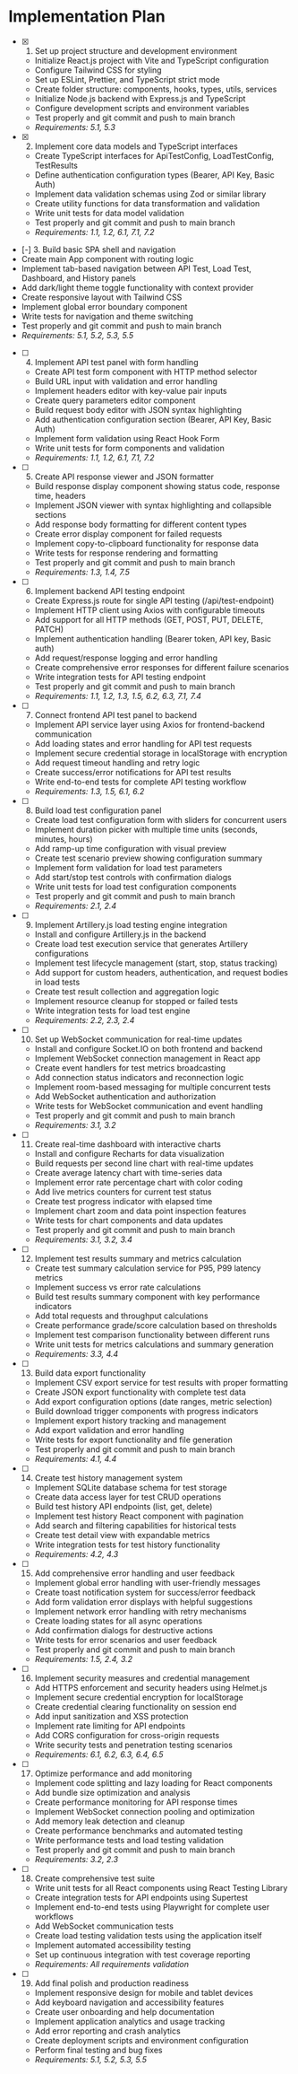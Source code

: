    # Implementation Plan

- [x] 1. Set up project structure and development environment
  - Initialize React.js project with Vite and TypeScript configuration
  - Configure Tailwind CSS for styling
  - Set up ESLint, Prettier, and TypeScript strict mode
  - Create folder structure: components, hooks, types, utils, services
  - Initialize Node.js backend with Express.js and TypeScript
  - Configure development scripts and environment variables
  - Test properly and git commit and push to main branch 
  - _Requirements: 5.1, 5.3_

- [x] 2. Implement core data models and TypeScript interfaces
  - Create TypeScript interfaces for ApiTestConfig, LoadTestConfig, TestResults
  - Define authentication configuration types (Bearer, API Key, Basic Auth)
  - Implement data validation schemas using Zod or similar library
  - Create utility functions for data transformation and validation
  - Write unit tests for data model validation
   - Test properly and git commit and push to main branch
  - _Requirements: 1.1, 1.2, 6.1, 7.1, 7.2_

 - [-] 3. Build basic SPA shell and navigation
  - Create main App component with routing logic
  - Implement tab-based navigation between API Test, Load Test, Dashboard, and History panels
  - Add dark/light theme toggle functionality with context provider
  - Create responsive layout with Tailwind CSS
  - Implement global error boundary component
  - Write tests for navigation and theme switching
   - Test properly and git commit and push to main branch
  - _Requirements: 5.1, 5.2, 5.3, 5.5_

- [ ] 4. Implement API test panel with form handling
  - Create API test form component with HTTP method selector
  - Build URL input with validation and error handling
  - Implement headers editor with key-value pair inputs
  - Create query parameters editor component
  - Build request body editor with JSON syntax highlighting
  - Add authentication configuration section (Bearer, API Key, Basic Auth)
  - Implement form validation using React Hook Form
  - Write unit tests for form components and validation
  - _Requirements: 1.1, 1.2, 6.1, 7.1, 7.2_

- [ ] 5. Create API response viewer and JSON formatter
  - Build response display component showing status code, response time, headers
  - Implement JSON viewer with syntax highlighting and collapsible sections
  - Add response body formatting for different content types
  - Create error display component for failed requests
  - Implement copy-to-clipboard functionality for response data
  - Write tests for response rendering and formatting
   - Test properly and git commit and push to main branch
  - _Requirements: 1.3, 1.4, 7.5_

- [ ] 6. Implement backend API testing endpoint
  - Create Express.js route for single API testing (/api/test-endpoint)
  - Implement HTTP client using Axios with configurable timeouts
  - Add support for all HTTP methods (GET, POST, PUT, DELETE, PATCH)
  - Implement authentication handling (Bearer token, API key, Basic auth)
  - Add request/response logging and error handling
  - Create comprehensive error responses for different failure scenarios
  - Write integration tests for API testing endpoint
   - Test properly and git commit and push to main branch
  - _Requirements: 1.1, 1.2, 1.3, 1.5, 6.2, 6.3, 7.1, 7.4_

- [ ] 7. Connect frontend API test panel to backend
  - Implement API service layer using Axios for frontend-backend communication
  - Add loading states and error handling for API test requests
  - Implement secure credential storage in localStorage with encryption
  - Add request timeout handling and retry logic
  - Create success/error notifications for API test results
  - Write end-to-end tests for complete API testing workflow
  - _Requirements: 1.3, 1.5, 6.1, 6.2_

- [ ] 8. Build load test configuration panel
  - Create load test configuration form with sliders for concurrent users
  - Implement duration picker with multiple time units (seconds, minutes, hours)
  - Add ramp-up time configuration with visual preview
  - Create test scenario preview showing configuration summary
  - Implement form validation for load test parameters
  - Add start/stop test controls with confirmation dialogs
  - Write unit tests for load test configuration components
   - Test properly and git commit and push to main branch
  - _Requirements: 2.1, 2.4_

- [ ] 9. Implement Artillery.js load testing engine integration
  - Install and configure Artillery.js in the backend
  - Create load test execution service that generates Artillery configurations
  - Implement test lifecycle management (start, stop, status tracking)
  - Add support for custom headers, authentication, and request bodies in load tests
  - Create test result collection and aggregation logic
  - Implement resource cleanup for stopped or failed tests
  - Write integration tests for load test engine
  - _Requirements: 2.2, 2.3, 2.4_

- [ ] 10. Set up WebSocket communication for real-time updates
  - Install and configure Socket.IO on both frontend and backend
  - Implement WebSocket connection management in React app
  - Create event handlers for test metrics broadcasting
  - Add connection status indicators and reconnection logic
  - Implement room-based messaging for multiple concurrent tests
  - Add WebSocket authentication and authorization
  - Write tests for WebSocket communication and event handling
   - Test properly and git commit and push to main branch
  - _Requirements: 3.1, 3.2_

- [ ] 11. Create real-time dashboard with interactive charts
  - Install and configure Recharts for data visualization
  - Build requests per second line chart with real-time updates
  - Create average latency chart with time-series data
  - Implement error rate percentage chart with color coding
  - Add live metrics counters for current test status
  - Create test progress indicator with elapsed time
  - Implement chart zoom and data point inspection features
  - Write tests for chart components and data updates
   - Test properly and git commit and push to main branch
  - _Requirements: 3.1, 3.2, 3.4_

- [ ] 12. Implement test results summary and metrics calculation
  - Create test summary calculation service for P95, P99 latency metrics
  - Implement success vs error rate calculations
  - Build test results summary component with key performance indicators
  - Add total requests and throughput calculations
  - Create performance grade/score calculation based on thresholds
  - Implement test comparison functionality between different runs
  - Write unit tests for metrics calculations and summary generation
  - _Requirements: 3.3, 4.4_

- [ ] 13. Build data export functionality
  - Implement CSV export service for test results with proper formatting
  - Create JSON export functionality with complete test data
  - Add export configuration options (date ranges, metric selection)
  - Build download trigger components with progress indicators
  - Implement export history tracking and management
  - Add export validation and error handling
  - Write tests for export functionality and file generation
   - Test properly and git commit and push to main branch
  - _Requirements: 4.1, 4.4_

- [ ] 14. Create test history management system
  - Implement SQLite database schema for test storage
  - Create data access layer for test CRUD operations
  - Build test history API endpoints (list, get, delete)
  - Implement test history React component with pagination
  - Add search and filtering capabilities for historical tests
  - Create test detail view with expandable metrics
  - Write integration tests for test history functionality
  - _Requirements: 4.2, 4.3_

- [ ] 15. Add comprehensive error handling and user feedback
  - Implement global error handling with user-friendly messages
  - Create toast notification system for success/error feedback
  - Add form validation error displays with helpful suggestions
  - Implement network error handling with retry mechanisms
  - Create loading states for all async operations
  - Add confirmation dialogs for destructive actions
  - Write tests for error scenarios and user feedback
   - Test properly and git commit and push to main branch
  - _Requirements: 1.5, 2.4, 3.2_

- [ ] 16. Implement security measures and credential management
  - Add HTTPS enforcement and security headers using Helmet.js
  - Implement secure credential encryption for localStorage
  - Create credential clearing functionality on session end
  - Add input sanitization and XSS protection
  - Implement rate limiting for API endpoints
  - Add CORS configuration for cross-origin requests
  - Write security tests and penetration testing scenarios
  - _Requirements: 6.1, 6.2, 6.3, 6.4, 6.5_

- [ ] 17. Optimize performance and add monitoring
  - Implement code splitting and lazy loading for React components
  - Add bundle size optimization and analysis
  - Create performance monitoring for API response times
  - Implement WebSocket connection pooling and optimization
  - Add memory leak detection and cleanup
  - Create performance benchmarks and automated testing
  - Write performance tests and load testing validation
   - Test properly and git commit and push to main branch
  - _Requirements: 3.2, 2.3_

- [ ] 18. Create comprehensive test suite
  - Write unit tests for all React components using React Testing Library
  - Create integration tests for API endpoints using Supertest
  - Implement end-to-end tests using Playwright for complete user workflows
  - Add WebSocket communication tests
  - Create load testing validation tests using the application itself
  - Implement automated accessibility testing
  - Set up continuous integration with test coverage reporting
  - _Requirements: All requirements validation_

- [ ] 19. Add final polish and production readiness
  - Implement responsive design for mobile and tablet devices
  - Add keyboard navigation and accessibility features
  - Create user onboarding and help documentation
  - Implement application analytics and usage tracking
  - Add error reporting and crash analytics
  - Create deployment scripts and environment configuration
  - Perform final testing and bug fixes
  - _Requirements: 5.1, 5.2, 5.3, 5.5_